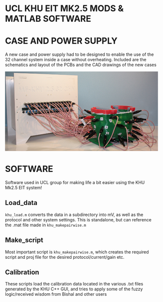 # UCL KHU EIT MK2.5 MODS & MATLAB SOFTWARE

# CASE AND POWER SUPPLY

A new case and power supply had to be designed to enable the use of the 32 channel system inside a case without overheating. Included are the schematics and layout of the PCBs and the CAD drawings of the new cases

![khu and tank](https://github.com/Jimbles/KHU-UCL-EIT/blob/master/Doc/Pics/KHUandTANK.jpg)


# SOFTWARE

Software used in UCL group for making life a bit easier using the KHU Mk2.5 EIT system!

## Load_data

`khu_load.m` converts the data in a subdirectory into mV, as well as the protocol and other system settings. This is standalone, but can reference the .mat file made in `khu_makepairwise.m`

## Make_script

Most important script is `khu_makepairwise.m`, which creates the required script and proj file for the desired protocol/current/gain etc. 

## Calibration

These scripts load the calibration data located in the various .txt files generated by the KHU C++ GUI, and tries to apply some of the fuzzy logic/received wisdom from Bishal and other users
